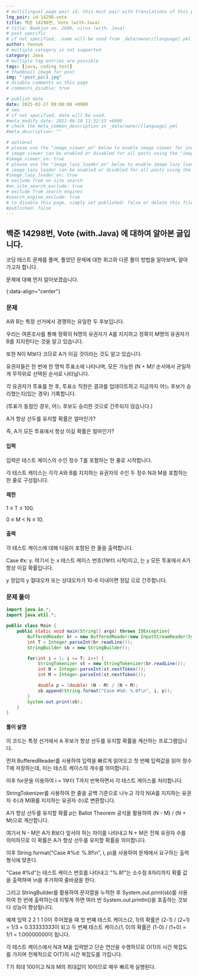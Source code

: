 ```yaml
---
# multilingual page pair id, this must pair with translations of this page. (This name must be unique)
lng_pair: id-14298-vote
title: 백준 14298번, Vote (with.Java)
# title: Baekjun no. 2606, virus (with. Java)
# post specific
# if not specified, .name will be used from _data/owner/[language].yml
author: Yeonuk
# multiple category is not supported
category: Java
# multiple tag entries are possible
tags: [java, coding test]
# thumbnail image for post
img: ":post_pic1.jpg"
# disable comments on this page
# comments_disable: true

# publish date
date: 2025-02-27 09:00:00 +0900
# seo
# if not specified, date will be used.
#meta_modify_date: 2021-08-10 11:32:53 +0900
# check the meta_common_description in _data/owner/[language].yml
#meta_description: ""

# optional
# please use the "image_viewer_on" below to enable image viewer for individual pages or posts (_posts/ or [language]/_posts folders).
# image viewer can be enabled or disabled for all posts using the "image_viewer_posts: true" setting in _data/conf/main.yml.
#image_viewer_on: true
# please use the "image_lazy_loader_on" below to enable image lazy loader for individual pages or posts (_posts/ or [language]/_posts folders).
# image lazy loader can be enabled or disabled for all posts using the "image_lazy_loader_posts: true" setting in _data/conf/main.yml.
#image_lazy_loader_on: true
# exclude from on site search
#on_site_search_exclude: true
# exclude from search engines
#search_engine_exclude: true
# to disable this page, simply set published: false or delete this file
#published: false
---
```


<!-- outline-start -->

## 백준 14298번, Vote (with.Java) 에 대하여 알아본 글입니다.

코딩 테스트 문제를 풀며, 풀었던 문제에 대한 회고와 다른 풀이 방법을 알아보며, 알아가고자 합니다.

문제에 대해 먼저 알아보겠습니다.

{:data-align="center"}

<!-- outline-end -->

### 문제

A와 B는 특정 선거에서 경쟁하는 유일한 두 후보입니다.

우리는 여론조사를 통해 정확히 N명의 유권자가 A를 지지하고 정확히 M명의 유권자가 B를 지지한다는 것을 알고 있습니다.

또한 N이 M보다 크므로 A가 이길 것이라는 것도 알고 있습니다.

유권자들은 한 번에 한 명씩 투표소에 나타나며, 모든 가능한 (N + M)! 순서에서 균일하게 무작위로 선택된 순서로 나타납니다.

각 유권자가 투표를 한 후, 투표소 직원은 결과를 업데이트하고 지금까지 어느 후보가 승리했는지(있는 경우) 기록합니다.

(투표가 동점인 경우, 어느 후보도 승리한 것으로 간주되지 않습니다.)

A가 항상 선두를 유지할 확률은 얼마인가?

즉, A가 모든 투표에서 항상 이길 확률은 얼마인가?

#### 입력

입력은 테스트 케이스의 수인 정수 T를 포함하는 한 줄로 시작합니다.

각 테스트 케이스는 각각 A와 B를 지지하는 유권자의 수인 두 정수 N과 M을 포함하는 한 줄로 구성됩니다.

#### 제한

1 ≤ T ≤ 100.

0 ≤ M < N ≤ 10.

#### 출력

각 테스트 케이스에 대해 다음이 포함된 한 줄을 출력합니다.

Case #x: y. 여기서 는 x 테스트 케이스 번호(1부터 시작)이고, 는 y 모든 투표에서 A가 항상 이길 확률입니다.

y 정답의 y 절대오차 또는 상대오차가 10-6 이내이면 정답 으로 간주합니다.

### 문제 풀이

```java
import java.io.*;
import java.util.*;

public class Main {
    public static void main(String[] args) throws IOException{
        BufferedReader br = new BufferedReader(new InputStreamReader(System.in));
        int T = Integer.parseInt(br.readLine());
        StringBuilder sb = new StringBuilder();

        for(int i = 1; i <= T; i++) {
            StringTokenizer st = new StringTokenizer(br.readLine());
            int N = Integer.parseInt(st.nextToken());
            int M = Integer.parseInt(st.nextToken());

            double p = (double) (N - M) / (N + M);
            sb.append(String.format("Case #%d: %.8f\n", i, p));
        }
        System.out.print(sb);
    }
}
```

#### 풀이 설명

이 코드는 특정 선거에서 A 후보가 항상 선두를 유지할 확률을 계산하는 프로그램입니다.

먼저 BufferedReader를 사용하여 입력을 빠르게 읽어오고 첫 번째 입력값을 읽어 정수 T에 저장하는데, 이는 테스트 케이스의 개수를 의미합니다.

이후 for문을 이용하여 i = 1부터 T까지 반복하면서 각 테스트 케이스를 처리합니다.

StringTokenizer를 사용하여 한 줄을 공백 기준으로 나누고 각각 N(A를 지지하는 유권자 수)과 M(B를 지지하는 유권자 수)로 변환합니다.

A가 항상 선두를 유지할 확률 p는 Ballot Theorem 공식을 활용하여 (N - M) / (N + M)으로 계산합니다.

여기서 N - M은 A가 B보다 앞서야 하는 차이를 나타내고 N + M은 전체 유권자 수를 의미하므로 이 확률은 A가 항상 선두를 유지할 확률을 의미합니다.

이후 String.format("Case #%d: %.8f\n", i, p)를 사용하여 문제에서 요구하는 출력 형식에 맞춘다.

"Case #%d"는 테스트 케이스 번호를 나타내고 "%.8f"는 소수점 8자리까지 확률 값을 출력하며 \n을 추가하여 줄바꿈을 한다.

그리고 StringBuilder를 활용하여 문자열을 누적한 후 System.out.print(sb)를 사용하여 한 번에 출력하는데 이렇게 하면 여러 번 System.out.println()을 호출하는 것보다 성능이 향상됩니다.

예제 입력 2 2 1 1 0이 주어졌을 때 첫 번째 테스트 케이스(2, 1)의 확률은 (2-1) / (2+1) = 1/3 = 0.33333333이 되고 두 번째 테스트 케이스(1, 0)의 확률은 (1-0) / (1+0) = 1/1 = 1.00000000이 됩니다.

각 테스트 케이스에서 N과 M을 입력받고 단순 연산을 수행하므로 O(1)의 시간 복잡도를 가지며 전체적으로 O(T)의 시간 복잡도를 가집니다.

T가 최대 100이고 N과 M의 최대값이 10이므로 매우 빠르게 실행된다.
